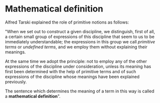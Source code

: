 # Mathematical definition

Alfred Tarski explained the role of primitive notions as follows: 

"When we set out to construct a given discipline, we distinguish, first of all, a certain small group of expressions of this discipline that seem to us to be immediately understandable; the expressions in this group we call *primitive terms* or *undefined terms*, and we employ them without explaining their meanings.

At the same time we adopt the principle: 
not to employ any of the other expressions of the discipline under consideration, unless its meaning has first been determined with the help of primitive terms and of such expressions of the discipline whose meanings have been explained previously. 

The sentence which determines the meaning of a term in this way is called a **mathematical definition**".
